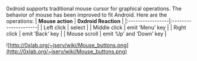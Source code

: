 0xdroid supports traditional mouse cursor for graphical operations.  The behavior of mouse has been improved to fit Android.  Here are the operations:
| **Mouse action** | **0xdroid Reaction** |
|:-----------------|:---------------------|
| Left click       | select               |
| Middle click     | emit ‘Menu’ key      |
| Right click      | emit ‘Back’ key      |
| Mouse scroll     | emit ‘Up’ and ‘Down’ key |

![http://0xlab.org/~jserv/wiki/Mouse_buttons.png](http://0xlab.org/~jserv/wiki/Mouse_buttons.png)